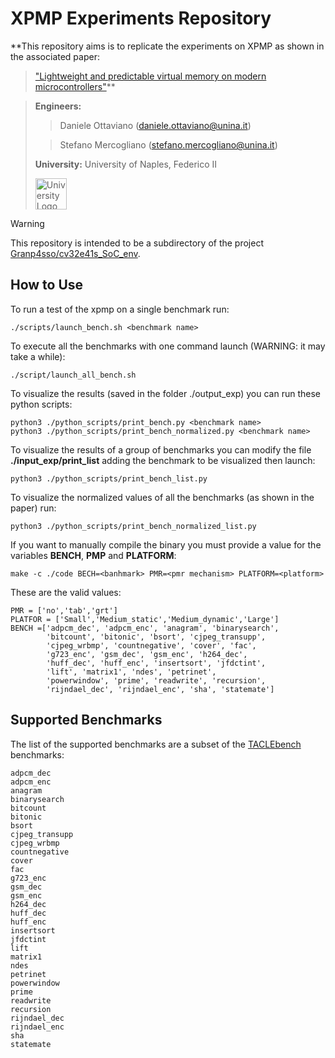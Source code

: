 # XPMP Experiments Repository 

**This repository aims is to replicate the experiments on XPMP as shown in the associated paper: 
> ["Lightweight and predictable virtual memory on modern microcontrollers"](https://your-paper-url.com)**

> **Engineers:** 
> > Daniele Ottaviano ([daniele.ottaviano@unina.it](mailto:daniele.ottaviano@unina.it)) 
> 
> > Stefano Mercogliano ([stefano.mercogliano@unina.it](mailto:stefano.mercogliano@unina.it))
>
> **University:** University of Naples, Federico II
>
>  <img src="https://upload.wikimedia.org/wikipedia/commons/a/a1/Napoli_university_logo.svg" alt="University Logo" width="50"/>

> [!WARNING]
> This repository is intended to be a subdirectory of the project [Granp4sso/cv32e41s\_SoC\_env](https://github.com/Granp4sso/cv32e41s_SoC_env).


## How to Use

To run a test of the xpmp on a single benchmark run:

```
./scripts/launch_bench.sh <benchmark name>
```

To execute all the benchmarks with one command launch (WARNING: it may take a while):

```
./script/launch_all_bench.sh
```

To visualize the results (saved in the folder ./output_exp) you can run these python scripts:

```
python3 ./python_scripts/print_bench.py <benchmark name>
python3 ./python_scripts/print_bench_normalized.py <benchmark name>
```

To visualize the results of a group of benchmarks you can modify the file __./input_exp/print\_list__ adding the benchmark to be visualized then launch:

```
python3 ./python_scripts/print_bench_list.py
```

To visualize the normalized values of all the benchmarks (as shown in the paper) run:

```
python3 ./python_scripts/print_bench_normalized_list.py
```



If you want to manually compile the binary you must provide a value for the variables **BENCH**, **PMP** and **PLATFORM**:

```
make -c ./code BECH=<banhmark> PMR=<pmr mechanism> PLATFORM=<platform>
```


These are the valid values:

```
PMR = ['no','tab','grt']
PLATFOR = ['Small','Medium_static','Medium_dynamic','Large']
BENCH =['adpcm_dec', 'adpcm_enc', 'anagram', 'binarysearch',
        'bitcount', 'bitonic', 'bsort', 'cjpeg_transupp',
        'cjpeg_wrbmp', 'countnegative', 'cover', 'fac',
        'g723_enc', 'gsm_dec', 'gsm_enc', 'h264_dec',
        'huff_dec', 'huff_enc', 'insertsort', 'jfdctint',
        'lift', 'matrix1', 'ndes', 'petrinet',
        'powerwindow', 'prime', 'readwrite', 'recursion',
        'rijndael_dec', 'rijndael_enc', 'sha', 'statemate']
```

## Supported Benchmarks

The list of the supported benchmarks are a subset of the [TACLEbench](https://github.com/tacle/tacle-bench.git) benchmarks:

```
adpcm_dec      
adpcm_enc      
anagram        
binarysearch   
bitcount       
bitonic        
bsort          
cjpeg_transupp 
cjpeg_wrbmp    
countnegative  
cover          
fac            
g723_enc       
gsm_dec        
gsm_enc        
h264_dec       
huff_dec       
huff_enc       
insertsort     
jfdctint       
lift           
matrix1        
ndes           
petrinet       
powerwindow    
prime          
readwrite      
recursion      
rijndael_dec   
rijndael_enc   
sha            
statemate       
```

